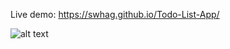 Live demo: https://swhag.github.io/Todo-List-App/

![alt text](https://github.com/Swhag/Weather-App/blob/main/src/images/Weather%20App%20Preview.PNG 'App Preview')
